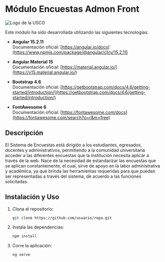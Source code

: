 # Módulo Encuestas Admon Front

![Logo de la USCO](https://www.usco.edu.co/imagen-institucional/logo/universidad-surcolombiana.png)

Este módulo ha sido desarrollada utilizando las siguientes tecnologías:

- **Angular 15.2.11**  
  Documentación oficial: [https://angular.io/docs](https://www.npmjs.com/package/@angular/cli/v/15.2.11)

- **Angular Material 15**  
  Documentación oficial: [https://material.angular.io/](https://v15.material.angular.io/)

- **Bootstrap 4.6**  
  Documentación oficial: [https://getbootstrap.com/docs/4.6/getting-started/introduction/](https://getbootstrap.com/docs/4.6/getting-started/introduction/)

- **FontAwesome 6**  
  Documentación oficial: [https://fontawesome.com/docs](https://fontawesome.com/search?o=r&m=free)

## Descripción

El Sistema de Encuestas está dirigido a los estudiantes, egresados, docentes y administrativos, permitiendo a la comunidad universitaria acceder a las diferentes encuestas que la institución necesita aplicar a través de la web.
Nace de la necesidad de estandarizar las encuestas que se aplican constantemente, el cual, sirve de apoyo en la labor administrativa y académica, ya que brinda las herramientas requeridas para que puedan ser representadas a través del sistema, de acuerdo a las funciones solicitadas.

## Instalación y Uso

1. Clona el repositorio:

   ```bash
   git clone https://github.com/usuario/repo.git
   ```

2. Instala las dependencias:

   ```bash
   npm install
   ```

3. Corre la aplicación:
   ```bash
   ng serve
   ```
